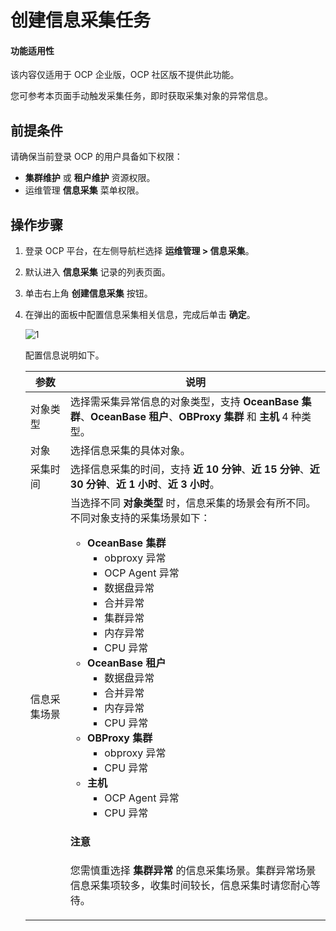# 创建信息采集任务

<main id="notice" type='notice'>
<h4>功能适用性</h4>
<p>该内容仅适用于 OCP 企业版，OCP 社区版不提供此功能。</p>
</main>

您可参考本页面手动触发采集任务，即时获取采集对象的异常信息。

## 前提条件

请确保当前登录 OCP 的用户具备如下权限：

* **集群维护** 或 **租户维护** 资源权限。
* 运维管理 **信息采集** 菜单权限。

## 操作步骤

1. 登录 OCP 平台，在左侧导航栏选择 **运维管理 > 信息采集**。

2. 默认进入 **信息采集** 记录的列表页面。

3. 单击右上角 **创建信息采集** 按钮。

4. 在弹出的面板中配置信息采集相关信息，完成后单击 **确定**。

    ![1](https://obbusiness-private.oss-cn-shanghai.aliyuncs.com/doc/img/ocp/430/%E5%88%9B%E5%BB%BA%E4%BF%A1%E6%81%AF%E9%87%87%E9%9B%86.png)

    配置信息说明如下。

    |  参数  |  说明   |
    |--------|---------|
    |  对象类型  | 选择需采集异常信息的对象类型，支持 **OceanBase 集群**、**OceanBase 租户**、**OBProxy 集群** 和 **主机** 4 种类型。   |
    |  对象      | 选择信息采集的具体对象。   |
    |  采集时间  | 选择信息采集的时间，支持 **近 10 分钟**、**近 15 分钟**、**近 30 分钟**、**近 1 小时**、**近 3 小时**。   |
    |  信息采集场景  | 当选择不同 **对象类型** 时，信息采集的场景会有所不同。不同对象支持的采集场景如下：<ul><li><b>OceanBase 集群</b><ul><li>obproxy 异常</li><li>OCP Agent 异常</li><li>数据盘异常</li><li>合并异常</li><li>集群异常</li><li>内存异常</li><li>CPU 异常</li></ul></li><li><b>OceanBase 租户</b><ul><li>数据盘异常</li><li>合并异常</li><li>内存异常</li><li>CPU 异常</li></ul></li><li><b>OBProxy 集群</b><ul><li>obproxy 异常</li><li>CPU 异常</li></ul></li><li><b>主机</b><ul><li>OCP Agent 异常</li><li>CPU 异常</li></ul></li></ul> <main id="notice" type='notice'><h4>注意</h4><p>您需慎重选择 <b>集群异常</b> 的信息采集场景。集群异常场景信息采集项较多，收集时间较长，信息采集时请您耐心等待。</p></main>    |

